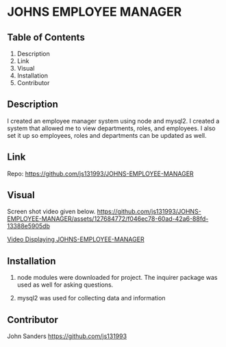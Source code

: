 # JOHNS EMPLOYEE MANAGER


## Table of Contents
1. Description
2. Link
3. Visual
4. Installation
5. Contributor

## Description
I created an employee manager system using node and mysql2.   I created a system that allowed me to view departments, roles, and employees.  I also set it up so employees, roles and departments can be updated as well.

## Link
Repo: https://github.com/js131993/JOHNS-EMPLOYEE-MANAGER

## Visual
Screen shot video given below.
https://github.com/js131993/JOHNS-EMPLOYEE-MANAGER/assets/127684772/f046ec78-60ad-42a6-88fd-13388e5905db


[Video Displaying JOHNS-EMPLOYEE-MANAGER](https://github.com/js131993/JOHNS-EMPLOYEE-MANAGER/assets/127684772/4ed800e9-5749-4d17-b973-7e7b37e82059)


## Installation
1. node modules were downloaded for project. The inquirer package was used as well for asking questions.

2. mysql2 was used for collecting data and information

## Contributor
John Sanders
https://github.com/js131993

